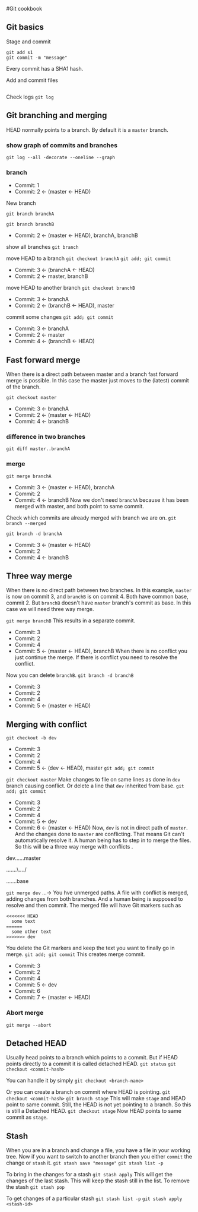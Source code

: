 #Git cookbook

## Git basics
Stage and commit
```shell script
git add s1
git commit -m "message"
```
Every commit has a SHA1 hash.

Add and commit files
```shell script
```
Check logs
`git log`

## Git branching and merging
HEAD normally points to a branch.
By default it is a `master` branch.

### show graph of commits and branches
`git log --all -decorate --oneline --graph`

### branch
* Commit: 1
* Commit: 2 <- (master <- HEAD)

New branch

`git branch branchA`

`git branch branchB`

* Commit: 2 <- (master <- HEAD), branchA, branchB

show all branches
`git branch`

move HEAD to a branch
`git checkout branchA`
`git add; git commit`

* Commit: 3 <- (branchA <- HEAD)
* Commit: 2 <- master, branchB

move HEAD to another branch
`git checkout branchB`
* Commit: 3 <- branchA
* Commit: 2 <- (branchB <- HEAD), master

commit some changes
`git add; git commit`
* Commit: 3 <- branchA
* Commit: 2 <- master
* Commit: 4 <- (branchB <- HEAD)

## Fast forward merge
When there is a direct path between master and a branch fast forward merge is possible.
In this case the master just moves to the (latest) commit of the branch.

`git checkout master`
* Commit: 3 <- branchA
* Commit: 2 <- (master <- HEAD)
* Commit: 4 <- branchB

### difference in two branches
`git diff master..branchA`

### merge
`git merge branchA`
* Commit: 3 <- (master <- HEAD), branchA
* Commit: 2
* Commit: 4 <- branchB
Now we don't need `branchA` because it has been merged with master, and both point to same commit.

Check which commits are already merged with branch we are on.
`git branch --merged`

`git branch -d branchA`
* Commit: 3 <- (master <- HEAD)
* Commit: 2
* Commit: 4 <- branchB

## Three way merge
When there is no direct path between two branches.
In this example, `master` is now on commit 3, and `branchB` is on commit 4.
Both have common base, commit 2. But `branchB` doesn't have `master` branch's commit as base.
In this case we will need three way merge.

`git merge branchB`
This results in a separate commit.
* Commit: 3
* Commit: 2
* Commit: 4
* Commit: 5 <- (master <- HEAD), branchB
When there is no conflict you just continue the merge.
If there is conflict you need to resolve the conflict.

Now you can delete `branchB`.
`git branch -d branchB`
* Commit: 3
* Commit: 2
* Commit: 4
* Commit: 5 <- (master <- HEAD)

## Merging with conflict
`git checkout -b dev`
* Commit: 3
* Commit: 2
* Commit: 4
* Commit: 5 <- (dev <- HEAD), master
`git add; git commit`

`git checkout master`
Make changes to file on same lines as done in `dev` branch causing conflict.
Or delete a line that `dev` inherited from base.
`git add; git commit`
* Commit: 3
* Commit: 2
* Commit: 4
* Commit: 5 <- dev
* Commit: 6 <- (master <- HEAD)
Now, `dev` is not in direct path of `master`.
And the changes done to `master` are conflicting.
That means Git can't automatically resolve it.
A human being has to step in to merge the files.
So this will be a three way merge with conflicts .

dev......master

.......\\..../

.......base

`git merge dev`
...-> You hve unmerged paths.
A file with conflict is merged, adding changes from both branches.
And a human being is supposed to resolve and then commit.
The merged file will have Git markers such as
```
<<<<<<< HEAD
  some text
======
  some other text
>>>>>>> dev
```
You delete the Git markers and keep the text you want to finally go in merge.
`git add; git commit`
This creates merge commit.
* Commit: 3
* Commit: 2
* Commit: 4
* Commit: 5 <- dev
* Commit: 6
* Commit: 7 <- (master <- HEAD)

### Abort merge
`git merge --abort`


## Detached HEAD
Usually head points to a branch which points to a commit.
But if HEAD points directly to a commit it is called detached HEAD.
`git status`
`git checkout <commit-hash>`

You can handle it by simply
`git checkout <branch-name>`

Or you can create a branch on commit where HEAD is pointing.
`git checkout <commit-hash>`
`git branch stage`
This will make `stage` and HEAD point to same commit. Still, the HEAD
is not yet pointing to a branch. So this is still a Detached HEAD.
`git checkout stage`
Now HEAD points to same commit as `stage`.

## Stash
When you are in a branch and change a file, you have a file in your working tree.
Now if you want to switch to another branch then you either `commit` the change or `stash` it.
`git stash save "message"`
`git stash list -p`

To bring in the changes for a stash
`git stash apply`
This will get the changes of the last stash.
This will keep the stash still in the list.
To remove the stash
`git stash pop`

To get changes of a particular stash
`git stash list -p`
`git stash apply <stash-id>`
















